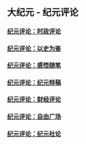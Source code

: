 ## 大纪元 - 纪元评论

#### [纪元评论：时政评论](indexes/nsc1025/README.md?08070330)
#### [纪元评论：以史为鉴](indexes/nsc1028/README.md?08070330)
#### [纪元评论：感悟随笔](indexes/nsc1035/README.md?08070330)
#### [纪元评论：纪元特稿](indexes/nsc424/README.md?08070330)
#### [纪元评论：财经评论](indexes/nsc1026/README.md?08070330)
#### [纪元评论：自由广场](indexes/nsc993/README.md?08070330)
#### [纪元评论：纪元社论](indexes/nsc422/README.md?08070330)
